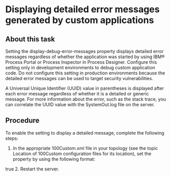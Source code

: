 # Displaying detailed error messages generated by custom applications

## About this task

Setting the display-debug-error-messages property displays detailed error
messages regardless of whether the application was started by using IBM® Process
Portal or Process Inspector in Process Designer. Configure this setting only in development
environments to debug custom application code. Do not configure this setting in production
environments because the detailed error messages can be used to target security vulnerabilities.

A Universal Unique Identifier (UUID) value in parentheses is displayed after each error message
regardless of whether it is a detailed or generic message. For more information about the error,
such as the stack trace, you can correlate the UUID value with the
SystemOut.log file on the server.

## Procedure

To enable the setting to display a detailed message, complete the following
steps:

1. In the appropriate 100Custom.xml file in your topology (see the topic
Location of 100Custom configuration files for its location), set the property by using the
following format:

<server merge="mergeChildren">
      <debug merge="mergeChildren">
           <display-debug-error-messages merge="replace">true</display-debug-error-messages>
      </debug>
</server>
2. Restart the server.